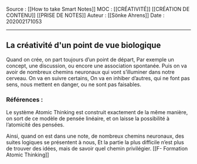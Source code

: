 Source : [[How to take Smart Notes]]
MOC : [[CRÉATIVITÉ]] [[CRÉATION DE CONTENU]] [[PRISE DE NOTES]]
Auteur : [[Sönke Ahrens]]
Date : 202002171053
***

## La créativité d'un point de vue biologique
Quand on crée, on part toujours d’un point de départ, 
Par exemple un concept, une discussion, ou encore une association spontanée.
Puis on va avoir de nombreux chemins neuronaux qui vont s’illuminer dans notre cerveau.
On va en suivre certains,
On va en inhiber d’autres, qui ne font pas sens, nous mettent en danger, ou ne sont pas faisables.

### Références : 
Le système Atomic Thinking est construit exactement de la même manière, on sort de ce modèle de pensée linéaire, et on laisse la possibilité à l’atomicité des pensées.

Ainsi, quand on est dans une note, de nombreux chemins neuronaux, des suites logiques se présentent à nous,
Et la partie la plus difficile n’est plus de trouver des idées, mais de savoir quel chemin privilégier. 
[[F- Formation Atomic Thinking]]